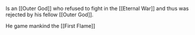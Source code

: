 Is an [[Outer God]] who refused to fight in the [[Eternal War]] and thus was rejected by his fellow [[Outer God]].

He game mankind the [[First Flame]] 